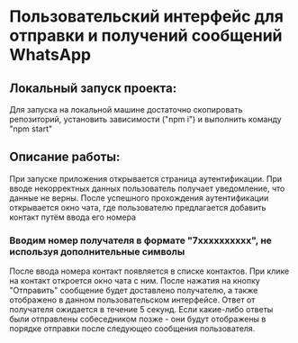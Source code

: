 # Пользовательский интерфейс для отправки и получений сообщений WhatsApp
## Локальный запуск проекта:
Для запуска на локальной машине достаточно скопировать репозиторий, установить зависимости ("npm i") и выполнить команду "npm start"
## Описание работы:
При запуске приложения открывается страница аутентификации. При вводе некорректных данных пользователь получает уведомление, что данные не верны.
После успешного прохождения аутентификации открывается окно чата, где пользователю предлагается добавить контакт путём ввода его номера
### Вводим номер получателя в формате "7xxxxxxxxxx", не используя дополнительные символы
После ввода номера контакт появляется в списке контактов. При клике на контакт откроется окно чата с ним.
После нажатия на кнопку "Отправить" сообщение будет доставлено получателю, а также отображено в данном пользовательском интерфейсе.
Ответ от получателя ожидается в течение 5 секунд. 
Если какие-либо ответы были отправлены собеседником позже - они будут отображены в порядке отправки после следующео сообщения пользователя.
